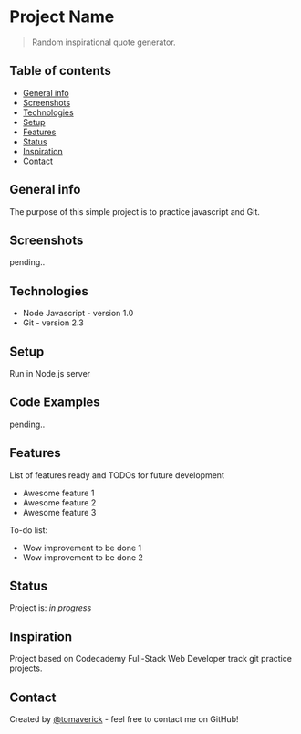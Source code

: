 # Project Name
> Random inspirational quote generator.

## Table of contents
* [General info](#general-info)
* [Screenshots](#screenshots)
* [Technologies](#technologies)
* [Setup](#setup)
* [Features](#features)
* [Status](#status)
* [Inspiration](#inspiration)
* [Contact](#contact)

## General info
The purpose of this simple project is to practice javascript and Git.

## Screenshots
pending..

## Technologies
* Node Javascript - version 1.0
* Git - version 2.3

## Setup
Run in Node.js server

## Code Examples
pending..

## Features
List of features ready and TODOs for future development
* Awesome feature 1
* Awesome feature 2
* Awesome feature 3

To-do list:
* Wow improvement to be done 1
* Wow improvement to be done 2

## Status
Project is: _in progress_

## Inspiration
Project based on Codecademy Full-Stack Web Developer track git practice projects.

## Contact
Created by [@tomaverick](https://www.github.com/tomaverick) - feel free to contact me on GitHub!